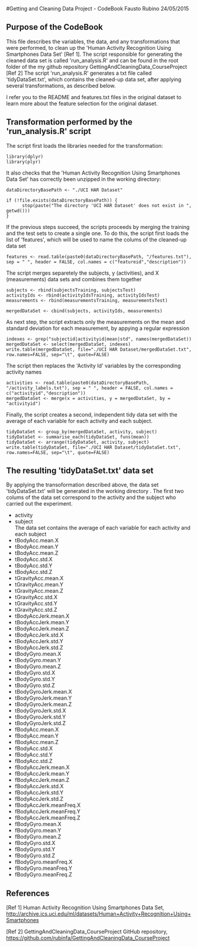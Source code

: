 #Getting and Cleaning Data Project - CodeBook
Fausto Rubino
24/05/2015

## Purpose of the CodeBook
This file describes the variables, the data, and any transformations that were performed, to clean up the 'Human Activity Recognition Using Smartphones Data Set' [Ref 1].
The script responsible for generating the cleaned data set is called 'run_analysis.R' and can be found in the root folder of the my github repository GettingAndCleaningData_CourseProject [Ref 2]
The script 'run_analysis.R' generates a txt file called 'tidyDataSet.txt', which contains the cleaned-up data set, after applying several transformations, as described below.

I refer you to the README and features.txt files in the original dataset to learn more about the feature selection for the original dataset.

## Transformation performed by the 'run_analysis.R' script
The script first loads the libraries needed for the transformation:
```
library(dplyr)
library(plyr)
```
It also checks that the 'Human Activity Recognition Using Smartphones Data Set' has correctly been unzipped in the working directory:
```
dataDirectoryBasePath <- "./UCI HAR Dataset"

if (!file.exists(dataDirectoryBasePath)) {
      stop(paste("The directory 'UCI HAR Dataset' does not exist in ", getwd()))
}
```

If the previous steps succeed, the scripts proceeds by merging the training and the test sets to create a single one.
To do this, the script first loads the list of 'features', which will be used to name the colums of the cleaned-up data set 
```
features <- read.table(paste0(dataDirectoryBasePath, "/features.txt"), sep = " ", header = FALSE, col.names = c("featureid","description"))
```
The script merges separetely the subjects, y (activities), and X (measurements) data sets and combines them together  
```
subjects <- rbind(subjectsTraining, subjectsTest)
activityIds <- rbind(activityIdsTraining, activityIdsTest)
measurements <- rbind(measurementsTraining, measurementsTest)

mergedDataSet <- cbind(subjects, activityIds, measurements)
```

As next step, the script extracts only the measurements on the mean and standard deviation for each measurement, by appying a regular expression
```
indexes <- grep("subjectid|activityid|mean|std", names(mergedDataSet))
mergedDataSet <- select(mergedDataSet, indexes)
write.table(mergedDataSet, file="./UCI HAR Dataset/mergedDataSet.txt",  row.names=FALSE, sep="\t", quote=FALSE)
```
The script then replaces the 'Activity Id' variables by the corresponding activity names
```
activities <- read.table(paste0(dataDirectoryBasePath, "/activity_labels.txt"), sep = " ", header = FALSE, col.names = c("activityid","description"))
mergedDataSet <- merge(x = activities, y = mergedDataSet, by = "activityid")
```
Finally, the script creates a second, independent tidy data set with the average of each variable for each activity and each subject.
```
tidyDataSet <- group_by(mergedDataSet, activity, subject)
tidyDataSet <- summarise_each(tidyDataSet, funs(mean))
tidyDataSet <- arrange(tidyDataSet, activity, subject)
write.table(tidyDataSet, file="./UCI HAR Dataset/tidyDataSet.txt",  row.names=FALSE, sep="\t", quote=FALSE)
```
## The resulting 'tidyDataSet.txt' data set
By applying the transoformation described above, the data set 'tidyDataSet.txt' will be generated in the working directory . 
The first two colums of the data set correspond to the activity and the subject who carried out the experiment.
* activity	
* subject	
The data set contains the average of each variable for each activity and each subject
* tBodyAcc.mean.X	
* tBodyAcc.mean.Y	
* tBodyAcc.mean.Z	
* tBodyAcc.std.X	
* tBodyAcc.std.Y	
* tBodyAcc.std.Z	
* tGravityAcc.mean.X	
* tGravityAcc.mean.Y	
* tGravityAcc.mean.Z	
* tGravityAcc.std.X	
* tGravityAcc.std.Y	
* tGravityAcc.std.Z	
* tBodyAccJerk.mean.X	
* tBodyAccJerk.mean.Y	
* tBodyAccJerk.mean.Z	
* tBodyAccJerk.std.X	
* tBodyAccJerk.std.Y	
* tBodyAccJerk.std.Z	
* tBodyGyro.mean.X	
* tBodyGyro.mean.Y	
* tBodyGyro.mean.Z	
* tBodyGyro.std.X	
* tBodyGyro.std.Y	
* tBodyGyro.std.Z	
* tBodyGyroJerk.mean.X	
* tBodyGyroJerk.mean.Y	
* tBodyGyroJerk.mean.Z	
* tBodyGyroJerk.std.X	
* tBodyGyroJerk.std.Y	
* tBodyGyroJerk.std.Z
* fBodyAcc.mean.X	
* fBodyAcc.mean.Y	
* fBodyAcc.mean.Z	
* fBodyAcc.std.X	
* fBodyAcc.std.Y	
* fBodyAcc.std.Z	
* fBodyAccJerk.mean.X	
* fBodyAccJerk.mean.Y	
* fBodyAccJerk.mean.Z	
* fBodyAccJerk.std.X	
* fBodyAccJerk.std.Y	
* fBodyAccJerk.std.Z	
* fBodyAccJerk.meanFreq.X	
* fBodyAccJerk.meanFreq.Y	
* fBodyAccJerk.meanFreq.Z	
* fBodyGyro.mean.X	
* fBodyGyro.mean.Y	
* fBodyGyro.mean.Z	
* fBodyGyro.std.X	
* fBodyGyro.std.Y	
* fBodyGyro.std.Z	
* fBodyGyro.meanFreq.X	
* fBodyGyro.meanFreq.Y	
* fBodyGyro.meanFreq.Z

## References
[Ref 1] Human Activity Recognition Using Smartphones Data Set, http://archive.ics.uci.edu/ml/datasets/Human+Activity+Recognition+Using+Smartphones

[Ref 2] GettingAndCleaningData_CourseProject GitHub repository, https://github.com/rubinfa/GettingAndCleaningData_CourseProject
